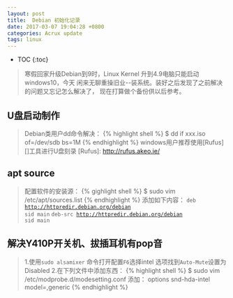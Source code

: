 ```yaml
---
layout: post
title:  Debian 初始化记录
date: 2017-03-07 19:04:28 +0800
categories: Acrux update
tags: linux  
---
```


* TOC
{:toc}

> 寒假回家升级Debian到9时，Linux Kernel 升到4.9电脑只能启动windows10，今天
闲来无聊重操旧业--装系统。装好之后发现了之前解决的问题又忘记怎么解决了，
现在打算做个备份供以后参考。

## U盘启动制作

> Debian类用户dd命令解决：
{% highlight shell %}
$ dd if xxx.iso of=/dev/sdb bs=1M
{% endhighlight %}
windows用户推荐使用[Rufus][]工具进行U盘刻录
[Rufus]: http://rufus.akeo.ie/

## apt source
> 配置软件的安装源：
{% gighlight shell %}
$ sudo vim /etc/apt/sources.list
{% endhighlight %}
添加如下内容：
<code>deb http://httpredir.debian.org/debian sid main</code>
<code>deb-src http://httpredir.debian.org/debian sid main</code>

## 解决Y410P开关机、拔插耳机有pop音
> 1.使用<code>sudo alsamixer</code> 命令打开配置<code>F6</code>选择intel
选项找到<code>Auto-Mute</code>设置为Disabled
2.在下列文件中添加东西：
{% highlight shell %}
$ sudo vim /etc/modprobe.d/modesetting.conf
添加： options snd-hda-intel model=,generic
{% endhighlight %}
